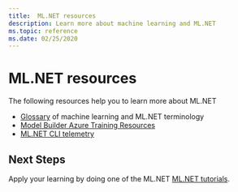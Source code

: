 ```yaml
---
title:  ML.NET resources
description: Learn more about machine learning and ML.NET
ms.topic: reference
ms.date: 02/25/2020
---
```

# ML.NET resources

The following resources help you to learn more about ML.NET

- [Glossary](glossary.md) of machine learning and ML.NET terminology
- [Model Builder Azure Training Resources](resources/azure-training-concepts-model-builder.md)
- [ML.NET CLI telemetry](ml-net-cli-telemetry.md)

## Next Steps

Apply your learning by doing one of the ML.NET [ML.NET tutorials](../tutorials/index.md).
